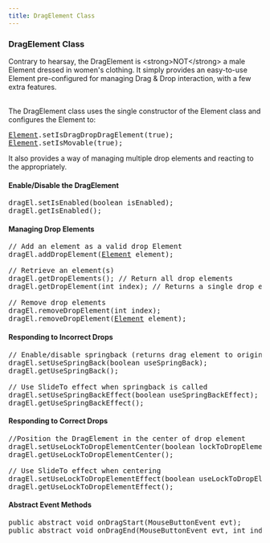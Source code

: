 ```yaml
---
title: DragElement Class
---
```

<h3 class="sectionedit1" id="dragelement_class">DragElement Class</h3>
<div class="level3">

<p>
Contrary to hearsay, the DragElement is &lt;strong&gt;NOT&lt;/strong&gt; a male Element dressed in women's clothing.  It simply provides an easy-to-use Element pre-configured for managing Drag &amp; Drop interaction, with a few extra features.<br />

<br />

The DragElement class uses the single constructor of the Element class and configures the Element to:<br />

</p>
<pre class="code java"><a href="http://www.google.com/search?hl=en&amp;q=allinurl%3Adocs.oracle.com+javase+docs+api+element"><span class="kw3">Element</span></a>.<span class="me1">setIsDragDropDragElement</span><span class="br0">(</span><span class="kw2">true</span><span class="br0">)</span><span class="sy0">;</span>
<a href="http://www.google.com/search?hl=en&amp;q=allinurl%3Adocs.oracle.com+javase+docs+api+element"><span class="kw3">Element</span></a>.<span class="me1">setIsMovable</span><span class="br0">(</span><span class="kw2">true</span><span class="br0">)</span><span class="sy0">;</span></pre>

<p>
It also provides a way of managing multiple drop elements and reacting to the appropriately.
</p>

</div>

<h4 id="enable_disable_the_dragelement">Enable/Disable the DragElement</h4>
<div class="level4">
<pre class="code java">dragEl.<span class="me1">setIsEnabled</span><span class="br0">(</span><span class="kw4">boolean</span> isEnabled<span class="br0">)</span><span class="sy0">;</span>
dragEl.<span class="me1">getIsEnabled</span><span class="br0">(</span><span class="br0">)</span><span class="sy0">;</span></pre>

</div>

<h4 id="managing_drop_elements">Managing Drop Elements</h4>
<div class="level4">
<pre class="code java"><span class="co1">// Add an element as a valid drop Element</span>
dragEl.<span class="me1">addDropElement</span><span class="br0">(</span><a href="http://www.google.com/search?hl=en&amp;q=allinurl%3Adocs.oracle.com+javase+docs+api+element"><span class="kw3">Element</span></a> element<span class="br0">)</span><span class="sy0">;</span>
 
<span class="co1">// Retrieve an element(s)</span>
dragEl.<span class="me1">getDropElements</span><span class="br0">(</span><span class="br0">)</span><span class="sy0">;</span> <span class="co1">// Return all drop elements</span>
dragEl.<span class="me1">getDropElement</span><span class="br0">(</span><span class="kw4">int</span> index<span class="br0">)</span><span class="sy0">;</span> <span class="co1">// Returns a single drop element by index</span>
 
<span class="co1">// Remove drop elements</span>
dragEl.<span class="me1">removeDropElement</span><span class="br0">(</span><span class="kw4">int</span> index<span class="br0">)</span><span class="sy0">;</span>
dragEl.<span class="me1">removeDropElement</span><span class="br0">(</span><a href="http://www.google.com/search?hl=en&amp;q=allinurl%3Adocs.oracle.com+javase+docs+api+element"><span class="kw3">Element</span></a> element<span class="br0">)</span><span class="sy0">;</span></pre>

</div>

<h4 id="responding_to_incorrect_drops">Responding to Incorrect Drops</h4>
<div class="level4">
<pre class="code java"><span class="co1">// Enable/disable springback (returns drag element to original position)</span>
dragEl.<span class="me1">setUseSpringBack</span><span class="br0">(</span><span class="kw4">boolean</span> useSpringBack<span class="br0">)</span><span class="sy0">;</span>
dragEl.<span class="me1">getUseSpringBack</span><span class="br0">(</span><span class="br0">)</span><span class="sy0">;</span>
 
<span class="co1">// Use SlideTo effect when springback is called</span>
dragEl.<span class="me1">setUseSpringBackEffect</span><span class="br0">(</span><span class="kw4">boolean</span> useSpringBackEffect<span class="br0">)</span><span class="sy0">;</span>
dragEl.<span class="me1">getUseSpringBackEffect</span><span class="br0">(</span><span class="br0">)</span><span class="sy0">;</span></pre>

</div>

<h4 id="responding_to_correct_drops">Responding to Correct Drops</h4>
<div class="level4">
<pre class="code java"><span class="co1">//Position the DragElement in the center of drop element</span>
dragEl.<span class="me1">setUseLockToDropElementCenter</span><span class="br0">(</span><span class="kw4">boolean</span> lockToDropElementCenter<span class="br0">)</span><span class="sy0">;</span>
dragEl.<span class="me1">getUseLockToDropElementCenter</span><span class="br0">(</span><span class="br0">)</span><span class="sy0">;</span>
 
<span class="co1">// Use SlideTo effect when centering</span>
dragEl.<span class="me1">setUseLockToDropElementEffect</span><span class="br0">(</span><span class="kw4">boolean</span> useLockToDropElementEffect<span class="br0">)</span><span class="sy0">;</span>
dragEl.<span class="me1">getUseLockToDropElementEffect</span><span class="br0">(</span><span class="br0">)</span><span class="sy0">;</span></pre>

</div>

<h4 id="abstract_event_methods">Abstract Event Methods</h4>
<div class="level4">
<pre class="code java"><span class="kw1">public</span> <span class="kw1">abstract</span> <span class="kw4">void</span> onDragStart<span class="br0">(</span>MouseButtonEvent evt<span class="br0">)</span><span class="sy0">;</span>
<span class="kw1">public</span> <span class="kw1">abstract</span> <span class="kw4">void</span> onDragEnd<span class="br0">(</span>MouseButtonEvent evt, <span class="kw4">int</span> index, <a href="http://www.google.com/search?hl=en&amp;q=allinurl%3Adocs.oracle.com+javase+docs+api+element"><span class="kw3">Element</span></a> dropElement<span class="br0">)</span><span class="sy0">;</span></pre>

</div>

